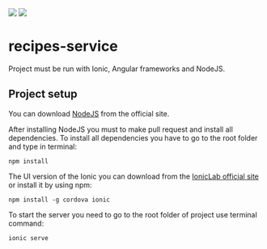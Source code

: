 <img src="https://codeclimate.com/github/atherdon/recipes-service/badges/issue_count.svg" />
<img src="https://codeclimate.com/github/atherdon/recipes-service/badges/gpa.svg" />

# recipes-service

Project must be run with Ionic, Angular frameworks and NodeJS.




## Project setup

You can download [NodeJS](https://nodejs.org/) from the official site.

After installing NodeJS you must to make pull request and install all dependencies.
To install all dependencies you have to go to the root folder and type in terminal:

	npm install


The UI version of the Ionic you can download from the [IonicLab official site](http://lab.ionic.io/old.html) or install it by using npm:

	npm install -g cordova ionic


To start the server you need to go to the root folder of project 
use terminal command:

	ionic serve
